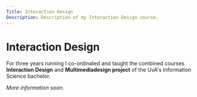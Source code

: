 ```yaml
---
Title: Interaction Design
Description: Description of my Interaction Design course.
---
```


# Interaction Design

For three years running I co-ordinated and taught the combined courses 
**Interaction Design** and **Multimediadesign project** of the UvA's Information 
Science bachelor. 

_More information soon._ 